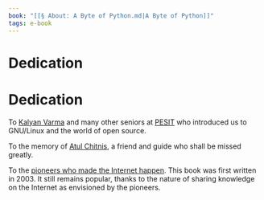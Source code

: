 ```yaml
---
book: "[[§ About꞉ A Byte of Python.md|A Byte of Python]]"
tags: e-book
---
```


# Dedication

# Dedication

To [Kalyan Varma](http://www.kalyanvarma.net/) and many other seniors at [PESIT](http://www.pes.edu/) who introduced us to GNU/Linux and the world of open source.

To the memory of [Atul Chitnis](http://www.nextbigwhat.com/atul-chitnis-obituary-297/), a friend and guide who shall be missed greatly.

To the [pioneers who made the Internet happen](http://www.ibiblio.org/pioneers/index.html). This book was first written in 2003. It still remains popular, thanks to the nature of sharing knowledge on the Internet as envisioned by the pioneers.